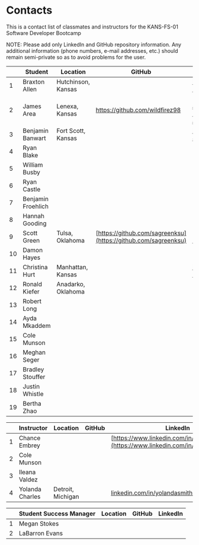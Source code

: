 # Contacts
This is a contact list of classmates and instructors for the KANS-FS-01 Software Developer Bootcamp

NOTE:  Please add only LinkedIn and GitHub repository information.  Any additional information (phone numbers, e-mail addresses, etc.) should remain semi-private so as to avoid problems for the user.

|     | Student | Location | GitHub | LinkedIn | Notes |
| --- |---------|----------|--------|----------|-------|
| 1 | Braxton Allen | Hutchinson, Kansas | []() | [linkedin.com/in/braxton-allen-745276204](linkedin.com/in/braxton-allen-745276204) | 
| 2 | James Area | Lenexa, Kansas | https://github.com/wildfirez98 | [https://www.linkedin.com/in/james-area-74399960](https://www.linkedin.com/in/james-area-74399960) |
| 3 | Benjamin Banwart | Fort Scott, Kansas |  | [linkedin.com/in/benjamin-banwart-490736224](linkedin.com/in/benjamin-banwart-490736224) |
| 4 | Ryan Blake |  |  |  |
| 5 | William Busby |  |  |  |
| 6 | Ryan Castle |  |  |  |
| 7 | Benjamin Froehlich |  |  |  |
| 8 | Hannah Gooding |  |  |  |
| 9 | Scott Green | Tulsa, Oklahoma | [https://github.com/sagreenksu](https://github.com/sagreenksu) | [https://www.linkedin.com/in/sagreenxyz](https://www.linkedin.com/in/sagreenxyz) |
| 10 | Damon Hayes |  |  |  |
| 11 | Christina Hurt | Manhattan, Kansas |  | [linkedin.com/in/christina-hurt-27445550](linkedin.com/in/christina-hurt-27445550) |
| 12 | Ronald Kiefer | Anadarko, Oklahoma |  |  |
| 13 | Robert Long |  |  |  |
| 14 | Ayda Mkaddem |  |  |  |
| 15 | Cole Munson |  |  |  |
| 16 | Meghan Seger |  |  |  |
| 17 | Bradley Stouffer |  |  |  |
| 18 | Justin Whistle |  |  |  |
| 19 | Bertha Zhao |  |  |  |

|     | Instructor | Location | GitHub | LinkedIn |
| --- |---------|----------|--------|----------|
| 1 | Chance Embrey |  |  | [https://www.linkedin.com/in/cembreyfarquhar](https://www.linkedin.com/in/cembreyfarquhar) |
| 2 | Cole Munson |  |  |  |
| 3 | Ileana Valdez |  |  |  |
| 4 | Yolanda Charles | Detroit, Michigan |  | [linkedin.com/in/yolandasmithcharles](linkedin.com/in/yolandasmithcharles) |


|     | Student Success Manager | Location | GitHub | LinkedIn |
| --- |---------|----------|--------|----------|
| 1 | Megan Stokes |  |  |  |
| 2 | LaBarron Evans |  |  |  |
